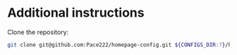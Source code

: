 # Additional instructions

Clone the repository:
```bash
git clone git@github.com:Pace222/homepage-config.git ${CONFIGS_DIR:?}/homepage
```

